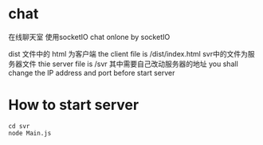 # chat
在线聊天室  使用socketIO
chat onlone by socketIO

dist 文件中的 html 为客户端
the client file is /dist/index.html
svr中的文件为服务器文件 
thie server file is /svr
其中需要自己改动服务器的地址
you shall change the IP address and port before start server


# How to start server
```
cd svr
node Main.js

```
 
